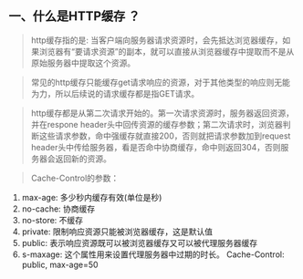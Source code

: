 ## 一、什么是HTTP缓存 ？
> http缓存指的是: 当客户端向服务器请求资源时，会先抵达浏览器缓存，如果浏览器有“要请求资源”的副本，就可以直接从浏览器缓存中提取而不是从原始服务器中提取这个资源。

> 常见的http缓存只能缓存get请求响应的资源，对于其他类型的响应则无能为力，所以后续说的请求缓存都是指GET请求。

> http缓存都是从第二次请求开始的。第一次请求资源时，服务器返回资源，并在respone header头中回传资源的缓存参数；第二次请求时，浏览器判断这些请求参数，命中强缓存就直接200，否则就把请求参数加到request header头中传给服务器，看是否命中协商缓存，命中则返回304，否则服务器会返回新的资源。


> Cache-Control的参数：
1) max-age: 多少秒内缓存有效(单位是秒)
2) no-cache: 协商缓存
3) no-store: 不缓存
4) private: 限制响应资源只能被浏览器缓存，这是默认值
5) public: 表示响应资源既可以被浏览器缓存又可以被代理服务器缓存
6) s-maxage: 这个属性用来设置代理服务器中过期的时长。
Cache-Control: public, max-age=50